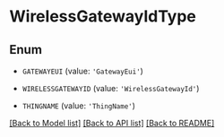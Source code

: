 # WirelessGatewayIdType


## Enum

* `GATEWAYEUI` (value: `'GatewayEui'`)

* `WIRELESSGATEWAYID` (value: `'WirelessGatewayId'`)

* `THINGNAME` (value: `'ThingName'`)

[[Back to Model list]](../README.md#documentation-for-models) [[Back to API list]](../README.md#documentation-for-api-endpoints) [[Back to README]](../README.md)


